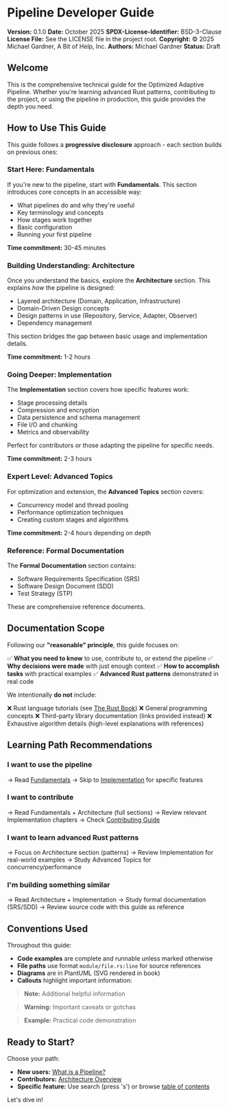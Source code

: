 # Pipeline Developer Guide

**Version:** 0.1.0
**Date:** October 2025
**SPDX-License-Identifier:** BSD-3-Clause
**License File:** See the LICENSE file in the project root.
**Copyright:** © 2025 Michael Gardner, A Bit of Help, Inc.
**Authors:** Michael Gardner
**Status:** Draft

## Welcome

This is the comprehensive technical guide for the Optimized Adaptive Pipeline. Whether you're learning advanced Rust patterns, contributing to the project, or using the pipeline in production, this guide provides the depth you need.

## How to Use This Guide

This guide follows a **progressive disclosure** approach - each section builds on previous ones:

### Start Here: Fundamentals

If you're new to the pipeline, start with **Fundamentals**. This section introduces core concepts in an accessible way:

- What pipelines do and why they're useful
- Key terminology and concepts
- How stages work together
- Basic configuration
- Running your first pipeline

**Time commitment:** 30-45 minutes

### Building Understanding: Architecture

Once you understand the basics, explore the **Architecture** section. This explains *how* the pipeline is designed:

- Layered architecture (Domain, Application, Infrastructure)
- Domain-Driven Design concepts
- Design patterns in use (Repository, Service, Adapter, Observer)
- Dependency management

This section bridges the gap between basic usage and implementation details.

**Time commitment:** 1-2 hours

### Going Deeper: Implementation

The **Implementation** section covers how specific features work:

- Stage processing details
- Compression and encryption
- Data persistence and schema management
- File I/O and chunking
- Metrics and observability

Perfect for contributors or those adapting the pipeline for specific needs.

**Time commitment:** 2-3 hours

### Expert Level: Advanced Topics

For optimization and extension, the **Advanced Topics** section covers:

- Concurrency model and thread pooling
- Performance optimization techniques
- Creating custom stages and algorithms

**Time commitment:** 2-4 hours depending on depth

### Reference: Formal Documentation

The **Formal Documentation** section contains:

- Software Requirements Specification (SRS)
- Software Design Document (SDD)
- Test Strategy (STP)

These are comprehensive reference documents.

## Documentation Scope

Following our **"reasonable" principle**, this guide focuses on:

✅ **What you need to know** to use, contribute to, or extend the pipeline
✅ **Why decisions were made** with just enough context
✅ **How to accomplish tasks** with practical examples
✅ **Advanced Rust patterns** demonstrated in real code

We intentionally **do not** include:

❌ Rust language tutorials (see [The Rust Book](https://doc.rust-lang.org/book/))
❌ General programming concepts
❌ Third-party library documentation (links provided instead)
❌ Exhaustive algorithm details (high-level explanations with references)

## Learning Path Recommendations

### I want to use the pipeline

→ Read [Fundamentals](fundamentals/what-is-a-pipeline.md)
→ Skip to [Implementation](implementation/stages.md) for specific features

### I want to contribute

→ Read Fundamentals + Architecture (full sections)
→ Review relevant Implementation chapters
→ Check [Contributing Guide](../../docs/book/contributing/guidelines.html)

### I want to learn advanced Rust patterns

→ Focus on Architecture section (patterns)
→ Review Implementation for real-world examples
→ Study Advanced Topics for concurrency/performance

### I'm building something similar

→ Read Architecture + Implementation
→ Study formal documentation (SRS/SDD)
→ Review source code with this guide as reference

## Conventions Used

Throughout this guide:

- **Code examples** are complete and runnable unless marked otherwise
- **File paths** use format `module/file.rs:line` for source references
- **Diagrams** are in PlantUML (SVG rendered in book)
- **Callouts** highlight important information:

> **Note:** Additional helpful information

> **Warning:** Important caveats or gotchas

> **Example:** Practical code demonstration

## Ready to Start?

Choose your path:

- **New users:** [What is a Pipeline?](fundamentals/what-is-a-pipeline.md)
- **Contributors:** [Architecture Overview](architecture/overview.md)
- **Specific feature:** Use search (press 's') or browse [table of contents](#)

Let's dive in!
